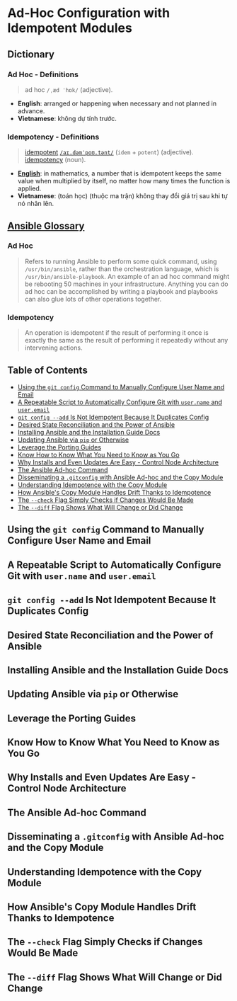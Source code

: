 # Ad-Hoc Configuration with Idempotent Modules

## Dictionary

### Ad Hoc - Definitions

> ad hoc `/ˌæd ˈhɒk/` (adjective).

- **English**: arranged or happening when necessary and not planned in advance.
- **Vietnamese**: không dự tính trước.

### Idempotency - Definitions

> [idempotent](https://en.wiktionary.org/wiki/idempotent) [`/aɪ.dəmˈpoʊ.tənt/`](https://dictionary.cambridge.org/pronunciation/english/idempotent)
> (`idem` +‎ `potent`) (adjective).
> <br />[idempotency](https://en.wiktionary.org/wiki/idempotency) (noun).

- [**English**](https://www.vocabulary.com/dictionary/idempotent):
  in mathematics,
  a number that is idempotent keeps the same value when multiplied by itself,
  no matter how many times the function is applied.
- **Vietnamese**: (toán học) (thuộc ma trận)
  không thay đổi giá trị sau khi tự nó nhân lên.

## [Ansible Glossary](https://docs.ansible.com/ansible/latest/reference_appendices/glossary.html)

### Ad Hoc

> Refers to running Ansible to perform some quick command, using `/usr/bin/ansible`,
> rather than the orchestration language, which is `/usr/bin/ansible-playbook`.
> An example of an ad hoc command might be rebooting 50 machines in your infrastructure.
> Anything you can do ad hoc can be accomplished by writing a playbook
> and playbooks can also glue lots of other operations together.

### Idempotency

> An operation is idempotent if the result of performing it once is exactly the same as
> the result of performing it repeatedly without any intervening actions.

## Table of Contents

<!-- START doctoc generated TOC please keep comment here to allow auto update -->
<!-- DON'T EDIT THIS SECTION, INSTEAD RE-RUN doctoc TO UPDATE -->

- [Using the `git config` Command to Manually Configure User Name and Email](#using-the-git-config-command-to-manually-configure-user-name-and-email)
- [A Repeatable Script to Automatically Configure Git with `user.name` and `user.email`](#a-repeatable-script-to-automatically-configure-git-with-username-and-useremail)
- [`git config --add` Is Not Idempotent Because It Duplicates Config](#git-config---add-is-not-idempotent-because-it-duplicates-config)
- [Desired State Reconciliation and the Power of Ansible](#desired-state-reconciliation-and-the-power-of-ansible)
- [Installing Ansible and the Installation Guide Docs](#installing-ansible-and-the-installation-guide-docs)
- [Updating Ansible via `pip` or Otherwise](#updating-ansible-via-pip-or-otherwise)
- [Leverage the Porting Guides](#leverage-the-porting-guides)
- [Know How to Know What You Need to Know as You Go](#know-how-to-know-what-you-need-to-know-as-you-go)
- [Why Installs and Even Updates Are Easy - Control Node Architecture](#why-installs-and-even-updates-are-easy---control-node-architecture)
- [The Ansible Ad-hoc Command](#the-ansible-ad-hoc-command)
- [Disseminating a `.gitconfig` with Ansible Ad-hoc and the Copy Module](#disseminating-a-gitconfig-with-ansible-ad-hoc-and-the-copy-module)
- [Understanding Idempotence with the Copy Module](#understanding-idempotence-with-the-copy-module)
- [How Ansible's Copy Module Handles Drift Thanks to Idempotence](#how-ansibles-copy-module-handles-drift-thanks-to-idempotence)
- [The `--check` Flag Simply Checks if Changes Would Be Made](#the---check-flag-simply-checks-if-changes-would-be-made)
- [The `--diff` Flag Shows What Will Change or Did Change](#the---diff-flag-shows-what-will-change-or-did-change)

<!-- END doctoc generated TOC please keep comment here to allow auto update -->

## Using the `git config` Command to Manually Configure User Name and Email

## A Repeatable Script to Automatically Configure Git with `user.name` and `user.email`

## `git config --add` Is Not Idempotent Because It Duplicates Config

## Desired State Reconciliation and the Power of Ansible

## Installing Ansible and the Installation Guide Docs

## Updating Ansible via `pip` or Otherwise

## Leverage the Porting Guides

## Know How to Know What You Need to Know as You Go

## Why Installs and Even Updates Are Easy - Control Node Architecture

## The Ansible Ad-hoc Command

## Disseminating a `.gitconfig` with Ansible Ad-hoc and the Copy Module

## Understanding Idempotence with the Copy Module

## How Ansible's Copy Module Handles Drift Thanks to Idempotence

## The `--check` Flag Simply Checks if Changes Would Be Made

## The `--diff` Flag Shows What Will Change or Did Change
